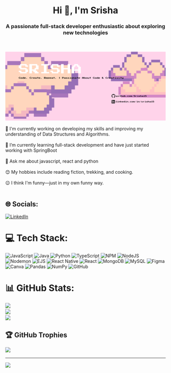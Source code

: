 
<h1 align="center">Hi 👋, I'm Srisha</h1>
<h3 align="center">A passionate full-stack developer enthusiastic about exploring new technologies</h3>
<br>
<br>
<img src="Srisha (6).png"/>

🔭 I'm currently working on developing my skills and improving my understanding of Data Structures and Algorithms.<br><br>🌱 I’m currently learning full-stack development and have just started working with SpringBoot<br><br>💬 Ask me about javascript, react and python<br><br>😊 My hobbies include reading fiction, trekking, and cooking.<br><br>😉 I think I'm funny—just in my own funny way.<br><br>


## 🌐 Socials:
[![LinkedIn](https://img.shields.io/badge/LinkedIn-%230077B5.svg?logo=linkedin&logoColor=white)](https://linkedin.com/in/srisha15) 

# 💻 Tech Stack:
![JavaScript](https://img.shields.io/badge/javascript-%23323330.svg?style=flat-square&logo=javascript&logoColor=%23F7DF1E) ![Java](https://img.shields.io/badge/java-%23ED8B00.svg?style=flat-square&logo=openjdk&logoColor=white) ![Python](https://img.shields.io/badge/python-3670A0?style=flat-square&logo=python&logoColor=ffdd54) ![TypeScript](https://img.shields.io/badge/typescript-%23007ACC.svg?style=flat-square&logo=typescript&logoColor=white) ![NPM](https://img.shields.io/badge/NPM-%23CB3837.svg?style=flat-square&logo=npm&logoColor=white) ![NodeJS](https://img.shields.io/badge/node.js-6DA55F?style=flat-square&logo=node.js&logoColor=white) ![Nodemon](https://img.shields.io/badge/NODEMON-%23323330.svg?style=flat-square&logo=nodemon&logoColor=%BBDEAD) ![EJS](https://img.shields.io/badge/ejs-%23B4CA65.svg?style=flat-square&logo=ejs&logoColor=black) ![React Native](https://img.shields.io/badge/react_native-%2320232a.svg?style=flat-square&logo=react&logoColor=%2361DAFB) ![React](https://img.shields.io/badge/react-%2320232a.svg?style=flat-square&logo=react&logoColor=%2361DAFB) ![MongoDB](https://img.shields.io/badge/MongoDB-%234ea94b.svg?style=flat-square&logo=mongodb&logoColor=white) ![MySQL](https://img.shields.io/badge/mysql-4479A1.svg?style=flat-square&logo=mysql&logoColor=white) ![Figma](https://img.shields.io/badge/figma-%23F24E1E.svg?style=flat-square&logo=figma&logoColor=white) ![Canva](https://img.shields.io/badge/Canva-%2300C4CC.svg?style=flat-square&logo=Canva&logoColor=white) ![Pandas](https://img.shields.io/badge/pandas-%23150458.svg?style=flat-square&logo=pandas&logoColor=white) ![NumPy](https://img.shields.io/badge/numpy-%23013243.svg?style=flat-square&logo=numpy&logoColor=white) ![GitHub](https://img.shields.io/badge/github-%23121011.svg?style=flat-square&logo=github&logoColor=white)
# 📊 GitHub Stats:
![](https://github-readme-stats.vercel.app/api?username=Srisha15&theme=dark&hide_border=false&include_all_commits=false&count_private=false)<br/>
![](https://nirzak-streak-stats.vercel.app/?user=Srisha15&theme=dark&hide_border=false)<br/>
![](https://github-readme-stats.vercel.app/api/top-langs/?username=Srisha15&theme=dark&hide_border=false&include_all_commits=false&count_private=false&layout=compact)

## 🏆 GitHub Trophies
![](https://github-profile-trophy.vercel.app/?username=Srisha15&theme=radical&no-frame=false&no-bg=true&margin-w=4)

---
[![](https://visitcount.itsvg.in/api?id=Srisha15&icon=0&color=0)](https://visitcount.itsvg.in)

